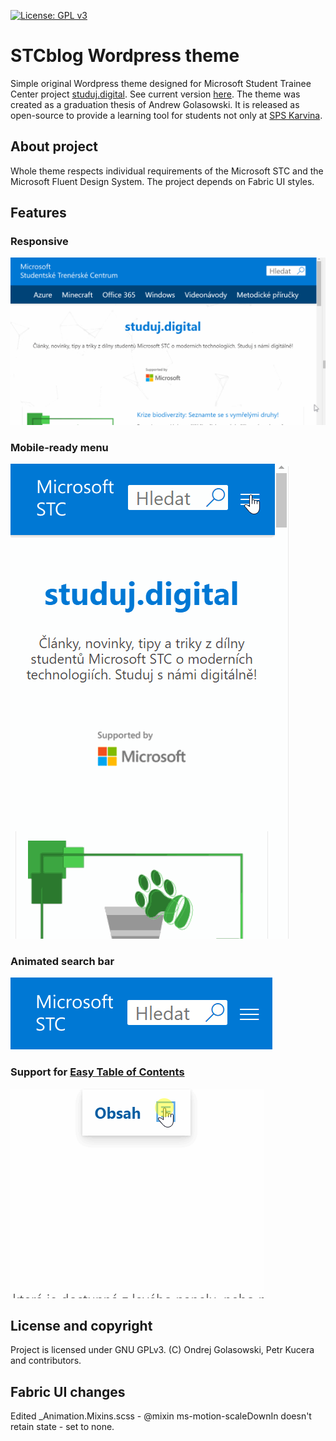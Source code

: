 [![License: GPL v3](https://img.shields.io/badge/License-GPLv3-blue.svg)](https://www.gnu.org/licenses/gpl-3.0)

# STCblog Wordpress theme
Simple original Wordpress theme designed for Microsoft Student Trainee Center project [studuj.digital](https://studuj.digital/). See current version [here](https://github.com/MicrosoftSTC/stcblog).
The theme was created as a graduation thesis of Andrew Golasowski. It is released as open-source to provide a learning tool for students not only at [SPS Karvina](http://spskarvina.cz/).

## About project
Whole theme respects individual requirements of the Microsoft STC and the Microsoft Fluent Design System.
The project depends on Fabric UI styles. 

## Features
### Responsive
![](docs/img/readme1.gif)

### Mobile-ready menu
![](docs/img/readme2.gif)

### Animated search bar
![](docs/img/readme3.gif)

### Support for [Easy Table of Contents](https://cs.wordpress.org/plugins/easy-table-of-contents/)
![](docs/img/readme4.gif)

## License and copyright
Project is licensed under GNU GPLv3.
(C) Ondrej Golasowski, Petr Kucera and contributors.

## Fabric UI changes
Edited _Animation.Mixins.scss - @mixin ms-motion-scaleDownIn doesn't retain state - set to none.